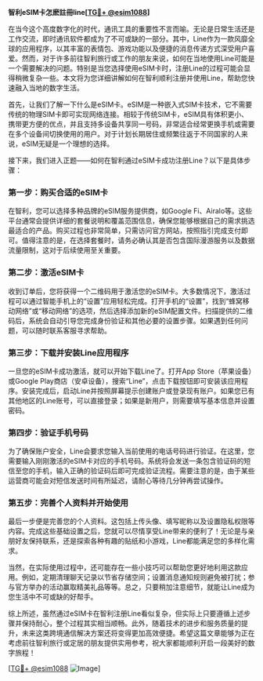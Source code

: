**智利eSIM卡怎麽註冊line[[TG💪+ @esim1088](https://t.me/s/esim1088)]**

在当今这个高度数字化的时代，通讯工具的重要性不言而喻。无论是日常生活还是工作交流，即时通讯软件都成为了不可或缺的一部分。其中，Line作为一款风靡全球的应用程序，以其丰富的表情包、游戏功能以及便捷的消息传递方式深受用户喜爱。然而，对于许多前往智利旅行或工作的朋友来说，如何在当地使用Line可能是一个需要解决的问题。特别是当您选择使用eSIM卡时，注册Line的过程可能会显得稍微复杂一些。本文将为您详细讲解如何在智利顺利注册并使用Line，帮助您快速融入当地的数字生活。

首先，让我们了解一下什么是eSIM卡。eSIM是一种嵌入式SIM卡技术，它不需要传统的物理SIM卡即可实现网络连接。相较于传统SIM卡，eSIM具有体积更小、携带更方便的优点，并且支持多设备共享同一号码，非常适合经常更换手机或需要在多个设备间切换使用的用户。对于计划长期居住或频繁往返于不同国家的人来说，eSIM无疑是一个理想的选择。

接下来，我们进入正题——如何在智利通过eSIM卡成功注册Line？以下是具体步骤：

### 第一步：购买合适的eSIM卡

在智利，您可以选择多种品牌的eSIM服务提供商，如Google Fi、Airalo等。这些平台通常会提供详细的套餐说明和覆盖范围信息，确保您能够根据自己的需求挑选最适合的产品。购买过程也非常简单，只需访问官方网站，按照指引完成支付即可。值得注意的是，在选择套餐时，请务必确认其是否包含国际漫游服务以及数据流量限制，这对于后续使用至关重要。

### 第二步：激活eSIM卡

收到订单后，您将获得一个二维码用于激活您的eSIM卡。大多数情况下，激活过程可以通过智能手机上的“设置”应用轻松完成。打开手机的“设置”，找到“蜂窝移动网络”或“移动网络”的选项，然后选择添加新的eSIM配置文件。扫描提供的二维码后，系统会自动引导您完成身份验证和其他必要的设置步骤。如果遇到任何问题，可以随时联系客服寻求帮助。

### 第三步：下载并安装Line应用程序

一旦您的eSIM卡成功激活，就可以开始下载Line了。打开App Store（苹果设备）或Google Play商店（安卓设备），搜索“Line”，点击下载按钮即可安装该应用程序。安装完成后，启动Line并按照屏幕提示创建账户或登录现有账户。如果您已有其他地区的Line账号，可以直接登录；如果是新用户，则需要填写基本信息并设置密码。

### 第四步：验证手机号码

为了确保账户安全，Line会要求您输入当前使用的电话号码进行验证。在这里，您需要输入刚刚激活的eSIM卡对应的手机号码。系统将会发送一条包含验证码的短信至您的手机，输入正确的验证码后即可完成验证流程。需要注意的是，由于某些运营商可能会对短信发送时间有所延迟，请耐心等待几分钟再尝试操作。

### 第五步：完善个人资料并开始使用

最后一步便是完善您的个人资料。这包括上传头像、填写昵称以及设置隐私权限等内容。完成这些基础设置之后，您就可以尽情享受Line带来的便利了！无论是与亲朋好友保持联系，还是探索各种有趣的贴纸和小游戏，Line都能满足您的多样化需求。

当然，在实际使用过程中，还可能存在一些小技巧可以帮助您更好地利用这款应用。例如，定期清理聊天记录以节省存储空间；设置消息通知规则避免被打扰；参与官方举办的活动赢取精美礼品等等。总之，只要稍加注意细节，就能让Line成为您生活中不可或缺的好帮手。

综上所述，虽然通过eSIM卡在智利注册Line看似复杂，但实际上只要遵循上述步骤并保持耐心，整个过程其实相当顺畅。此外，随着技术的进步和服务质量的提升，未来这类跨境通信解决方案还将变得更加高效便捷。希望这篇文章能够为正在考虑前往智利旅行或定居的朋友提供实用参考，祝大家都能顺利开启一段美好的数字旅程！

[[TG💪+ @esim1088](https://t.me/s/esim1088) ![Image](https://i.postimg.cc/4NQfJmqS/Snipaste-2025-05-13-00-14-12.png)]